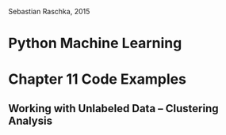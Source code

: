 Sebastian Raschka, 2015

# Python Machine Learning 
# Chapter 11 Code Examples

## Working with Unlabeled Data – Clustering Analysis